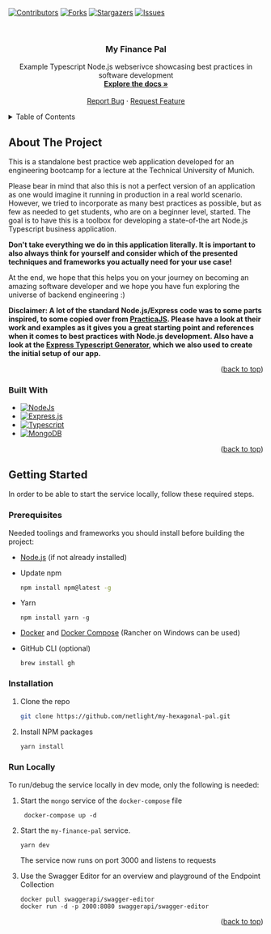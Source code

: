 <a name="readme-top"></a>

<!-- PROJECT SHIELDS -->

[![Contributors][contributors-shield]][contributors-url]
[![Forks][forks-shield]][forks-url]
[![Stargazers][stars-shield]][stars-url]
[![Issues][issues-shield]][issues-url]

<!-- PROJECT LOGO -->
<br />
<div align="center">
<h3 align="center">My Finance Pal</h3>

  <p align="center">
    Example Typescript Node.js webserivce showcasing best practices in software development
    <br />
    <a href="https://github.com/netlight/my-hexagonal-pal"><strong>Explore the docs »</strong></a>
    <br />
    <br />
    <a href="https://github.com/netlight/my-hexagonal-pal/issues">Report Bug</a>
    ·
    <a href="https://github.com/netlight/my-hexagonal-pal/issues">Request Feature</a>
  </p>
</div>

<!-- TABLE OF CONTENTS -->
<details>
  <summary>Table of Contents</summary>
  <ol>
    <li>
      <a href="#about-the-project">About The Project</a>
      <ul>
        <li><a href="#built-with">Built With</a></li>
      </ul>
    </li>
    <li>
      <a href="#getting-started">Getting Started</a>
      <ul>
        <li><a href="#prerequisites">Prerequisites</a></li>
        <li><a href="#installation">Installation</a></li>
      </ul>
    </li>
  </ol>
</details>

<!-- ABOUT THE PROJECT -->

## About The Project

This is a standalone best practice web application developed for an engineering bootcamp
for a lecture at the Technical University of Munich.

Please bear in mind that also this is not a perfect version of an application as one would
imagine it running in production in a real world scenario. However, we tried to incorporate
as many best practices as possible, but as few as needed to get students, who are
on a beginner level, started. The goal is to have this is a toolbox for developing a state-of-the
art Node.js Typescript business application.

**Don't take everything we do in this application literally. It is important to also always think
for yourself and consider which of the presented techniques and frameworks you actually
need for your use case!**

At the end, we hope that this helps you on your journey on becoming an amazing software
developer and we hope you have fun exploring the universe of backend engineering :)

**Disclaimer: A lot of the standard Node.js/Express code was to some parts inspired, to some
copied over from [PracticaJS](https://github.com/practicajs/practica). Please have a look at their work and
examples as it gives you a great starting point and references when it comes to best practices
with Node.js development. Also have a look at the [Express Typescript Generator](https://www.npmjs.com/package/express-generator-typescript),
which we also used to create the initial setup of our app.**

<p align="right">(<a href="#readme-top">back to top</a>)</p>

### Built With

- [![NodeJs][Nodejs]][Node-url]
- [![Express.js][Expressjs]][Express-url]
- [![Typescript][Typescript]][Typescript-url]
- [![MongoDB][MongoDB]][Mongodb-url]

<p align="right">(<a href="#readme-top">back to top</a>)</p>

<!-- GETTING STARTED -->

## Getting Started

In order to be able to start the service locally, follow these required steps.

### Prerequisites

Needed toolings and frameworks you should install before building the project:

- [Node.js](https://nodejs.org/en/download) (if not already installed)

- Update npm

  ```sh
  npm install npm@latest -g
  ```

- Yarn

  ```shell
  npm install yarn -g
  ```

- [Docker](https://docs.docker.com/get-docker/) and [Docker Compose](https://docs.docker.com/compose/install/) (Rancher on Windows can be used)

- GitHub CLI (optional)

  ```shell
  brew install gh
  ```

### Installation

1. Clone the repo

   ```sh
   git clone https://github.com/netlight/my-hexagonal-pal.git
   ```

2. Install NPM packages

   ```sh
   yarn install
   ```

### Run Locally

To run/debug the service locally in dev mode, only the following is needed:

1. Start the `mongo` service of the `docker-compose` file

   ```shell
    docker-compose up -d
   ```

2. Start the `my-finance-pal` service.

   ```shell
   yarn dev
   ```

   The service now runs on port 3000 and listens to requests

3. Use the Swagger Editor for an overview and playground of the Endpoint Collection

   ```
   docker pull swaggerapi/swagger-editor
   docker run -d -p 2000:8080 swaggerapi/swagger-editor
   ```

<p align="right">(<a href="#readme-top">back to top</a>)</p>

<!-- MARKDOWN LINKS & IMAGES -->
<!-- https://www.markdownguide.org/basic-syntax/#reference-style-links -->

[contributors-shield]: https://img.shields.io/github/contributors/netlight/my-hexagonal-pal.svg?style=for-the-badge
[contributors-url]: https://github.com/netlight/my-hexagonal-pal/graphs/contributors
[forks-shield]: https://img.shields.io/github/forks/netlight/my-hexagonal-pal.svg?style=for-the-badge
[forks-url]: https://github.com/netlight/my-hexagonal-pal/network/members
[stars-shield]: https://img.shields.io/github/stars/netlight/my-hexagonal-pal.svg?style=for-the-badge
[stars-url]: https://github.com/netlight/my-hexagonal-pal/stargazers
[issues-shield]: https://img.shields.io/github/issues/netlight/my-hexagonal-pal.svg?style=for-the-badge
[issues-url]: https://github.com/netlight/my-hexagonal-pal/issues
[linkedin-shield-alex]: https://img.shields.io/badge/-Alexander%20Ungar-black.svg?style=for-the-badge&logo=linkedin&colorB=555
[linkedin-url-alex]: https://www.linkedin.com/in/alexander-ungar
[Expressjs]: https://img.shields.io/badge/Express-grey?style=for-the-badge&logo=express&logoColor=red
[Express-url]: https://expressjs.com/
[Nodejs]: https://img.shields.io/badge/Node.js-black?style=for-the-badge&logo=nodedotjs&logoColor=green
[Node-url]: https://nodejs.org/en
[Typescript]: https://img.shields.io/badge/Typescript-white?style=for-the-badge&logo=typescript&logoColor=blue
[Typescript-url]: https://www.typescriptlang.org/
[MongoDB]: https://img.shields.io/badge/MongoDB-purple?style=for-the-badge&logo=mongodb&logoColor=green
[Mongodb-url]: https://www.mongodb.com/
